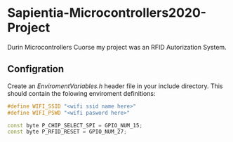 # Sapientia-Microcontrollers2020-Project

Durin Microcontrollers Cuorse my project was an RFID Autorization System.

## Configration

Create an *EnviromentVariables.h* header file in your include directory. This should contain the folowing enviroment definitions:

```c++
#define WIFI_SSID "<wifi ssid name here>"
#define WIFI_PSWD "<wifi pasword here>"

const byte P_CHIP_SELECT_SPI = GPIO_NUM_15;
const byte P_RFID_RESET = GPIO_NUM_27;
```

